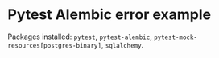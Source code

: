 # Pytest Alembic error example

Packages installed: `pytest`, `pytest-alembic`, `pytest-mock-resources[postgres-binary]`, `sqlalchemy`.
